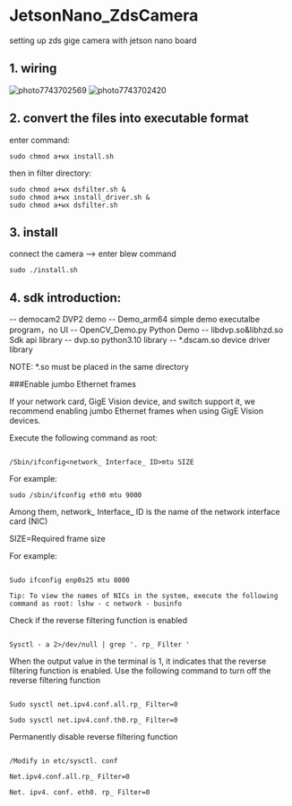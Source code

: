 # JetsonNano_ZdsCamera
setting up zds gige camera with jetson nano board

## 1. wiring

![photo7743702569](https://github.com/Ai-Room2023/JetsonNano_ZdsCamera/assets/140303548/57ad0b3b-b112-4e4c-9f87-3ceadfcafd2a)
![photo7743702420](https://github.com/Ai-Room2023/JetsonNano_ZdsCamera/assets/140303548/f7b384f2-36d6-41ca-97a2-39ccb372d640)


## 2. convert the files into executable format

enter command:
```
sudo chmod a+wx install.sh
```
then in filter directory:
```
sudo chmod a+wx dsfilter.sh &
sudo chmod a+wx install_driver.sh &
sudo chmod a+wx dsfilter.sh 
```


## 3. install
connect the camera --> enter blew command 
```
sudo ./install.sh
```
			
		
## 4. sdk introduction:

-- democam2                    DVP2 demo
-- Demo_arm64                    simple demo executalbe program，no UI
-- OpenCV_Demo.py             Python Demo
-- libdvp.so&libhzd.so         Sdk api library
-- dvp.so                      python3.10 library
-- *.dscam.so                  device driver library


NOTE:
*.so  must be placed in the same directory





###Enable jumbo Ethernet frames

If your network card, GigE Vision device, and switch support it, we recommend enabling jumbo Ethernet frames when using GigE Vision devices.

Execute the following command as root:

```

/Sbin/ifconfig<network_ Interface_ ID>mtu SIZE

```
For example:
```
sudo /sbin/ifconfig eth0 mtu 9000
```

Among them, network_ Interface_ ID is the name of the network interface card (NIC)

SIZE=Required frame size

For example:

```

Sudo ifconfig enp0s25 mtu 8000

Tip: To view the names of NICs in the system, execute the following command as root: lshw - c network - businfo

```



Check if the reverse filtering function is enabled

```

Sysctl - a 2>/dev/null | grep '. rp_ Filter '

```

When the output value in the terminal is 1, it indicates that the reverse filtering function is enabled. Use the following command to turn off the reverse filtering function

```

Sudo sysctl net.ipv4.conf.all.rp_ Filter=0

Sudo sysctl net.ipv4.conf.th0.rp_ Filter=0

```




Permanently disable reverse filtering function

```

/Modify in etc/sysctl. conf

Net.ipv4.conf.all.rp_ Filter=0

Net. ipv4. conf. eth0. rp_ Filter=0
